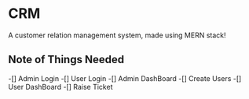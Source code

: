 # CRM
A customer relation management system, made using MERN stack!


## Note of Things Needed
-[] Admin Login
-[] User Login
-[] Admin DashBoard
-[] Create Users
-[] User DashBoard
-[] Raise Ticket
